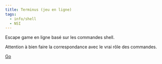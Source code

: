 ```yaml
---
title: Terminus (jeu en ligne)
tags:
  - info/shell
  - NSI
---
```


Escape game en ligne basé sur les commandes shell.

Attention à bien faire la correspondance avec le vrai rôle des commandes.

[Go](http://luffah.xyz/bidules/Terminus/)

